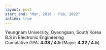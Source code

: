 ```yaml
---
layout: post
start_end: "Mar, 2016 - Feb, 2022"
inline: true
---
```


Yeungnam University, Gyeongsan, South Korea \
B.S in Electronic Engineering \
Cumulative GPA: <b>4.08 / 4.5</b> (Major: <b>4.22 / 4.5</b>).
